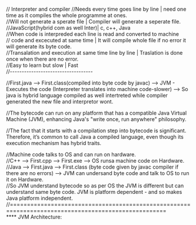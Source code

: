 // Interpreter              and          compiler
//Needs every time goes line by line  | need one time as it compiles the whole programme at ones.  
//Will not generate a sperate file    | Compiler will generate a seperate file.  
//JavaScript(hybrid com as well Inter)| c, c++, Java  
//When code is interpreded each line is read and converted to machine  
// code and excecuted at same time | It will compile whole file if no error it will generate its byte code.  
//Transalation and execution at same time line by line | Traslation is done once when there are no error.  
//Easy to learn but slow | Fast  
//-----------------------------------  

//First.java  --> First.class(compiled into byte code by javac) --> JVM - Executes the code (Interpreter translates into machine code-slower) --> So java is hybrid language compiled as well intertreted while compiler generated the new file and interpretor wont.  

//The bytecode can run on any platform that has a compatible Java Virtual Machine (JVM), enhancing Java's "write once, run anywhere" philosophy.  

//The fact that it starts with a compilation step into bytecode is significant. Therefore, it’s common to call Java a compiled language, even though its execution mechanism has hybrid traits.  

//Machine code talks to OS and can run on hardware.  
//C++ --> First.cpp --> First.exe --> OS runsa machine code on Hardware.  
//Java -->  First.java --> First.class (byte code given by javac compiler if there are no errors) --> JVM can undersand byte code and talk to OS to run it on Hardware.  
//So JVM understand bytecode so as per OS the JVM is different but can understand same byte code. JVM is platform dependent - and so makes Java platform independent.  
 //====================================================================================================  
**** JVM Architecture:  


